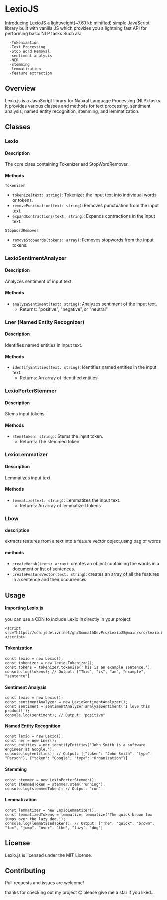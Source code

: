 # LexioJS
Introducing LexioJS a lightweight(~7.60 kb minified) simple JavaScript library built with vanilla JS which provides you a lightning fast API for performing basic NLP tasks Such as:
```
  -Tokenization
  -Text Processing 
  -Stop Word Removal
  -sentiment analysis 
  -NER
  -stemming
  -lemmatization
  -feature extraction
```
## Overview

Lexio.js is a JavaScript library for Natural Language Processing (NLP) tasks. It provides various classes and methods for text processing, sentiment analysis, named entity recognition, stemming, and lemmatization.


## Classes


### Lexio


#### Description

The core class containing Tokenizer and StopWordRemover.


#### Methods


`Tokenizer`


- `tokenize(text: string)`: Tokenizes the input text into individual words or tokens.
- `removePunctuation(text: string)`: Removes punctuation from the input text.
- `expandContractions(text: string)`: Expands contractions in the input text.


`StopWordRemover`


- `removeStopWords(tokens: array)`: Removes stopwords from the input tokens.


### LexioSentimentAnalyzer


#### Description

Analyzes sentiment of input text.


#### Methods


- `analyzeSentiment(text: string)`: Analyzes sentiment of the input text.
    - Returns: "positive", "negative", or "neutral"


### Lner (Named Entity Recognizer)


#### Description

Identifies named entities in input text.


#### Methods


- `identifyEntities(text: string)`: Identifies named entities in the input text.
    - Returns: An array of identified entities


### LexioPorterStemmer


#### Description

Stems input tokens.


#### Methods


- `stem(token: string)`: Stems the input token.
    - Returns: The stemmed token


### LexioLemmatizer


#### Description

Lemmatizes input text.


#### Methods


- `lemmatize(text: string)`: Lemmatizes the input text.
    - Returns: An array of lemmatized tokens

### Lbow

#### description 

extracts features from a text into a feature vector object,using bag of words

#### methods

- `createVocab(texts: array)`: creates an object containing the words in a document or list of sentences.
- `createFeatureVector(text: string)`: creates an array of all the features in a sentence and their occurrences 

## Usage


#### Importing Lexio.js
you can use a CDN to include Lexio in directly in your project!
```
<script src="https://cdn.jsdelivr.net/gh/SomnathDevPro/LexioJS@main/src/lexio.min.js"></script>
```


#### Tokenization

```
const lexio = new Lexio();
const tokenizer = new lexio.Tokenizer();
const tokens = tokenizer.tokenize('This is an example sentence.');
console.log(tokens); // Output: ["This", "is", "an", "example", "sentence"]
```


#### Sentiment Analysis

```
const lexio = new Lexio();
const sentimentAnalyzer = new LexioSentimentAnalyzer();
const sentiment = sentimentAnalyzer.analyzeSentiment('I love this product!');
console.log(sentiment); // Output: "positive"
```


#### Named Entity Recognition

```
const lexio = new Lexio();
const ner = new Lner();
const entities = ner.identifyEntities('John Smith is a software engineer at Google.');
console.log(entities); // Output: [{"token": "John Smith", "type": "Person"}, {"token": "Google", "type": "Organization"}]
```


#### Stemming

```
const stemmer = new LexioPorterStemmer();
const stemmedToken = stemmer.stem('running');
console.log(stemmedToken); // Output: "run"
```


#### Lemmatization

```
const lemmatizer = new LexioLemmatizer();
const lemmatizedTokens = lemmatizer.lemmatize('The quick brown fox jumps over the lazy dog.');
console.log(lemmatizedTokens); // Output: ["The", "quick", "brown", "fox", "jump", "over", "the", "lazy", "dog"]
```


## License

Lexio.js is licensed under the MIT License.


## Contributing


Pull requests and issues are welcome!

thanks for checking out my project 😊 
please give me a star if you liked...
